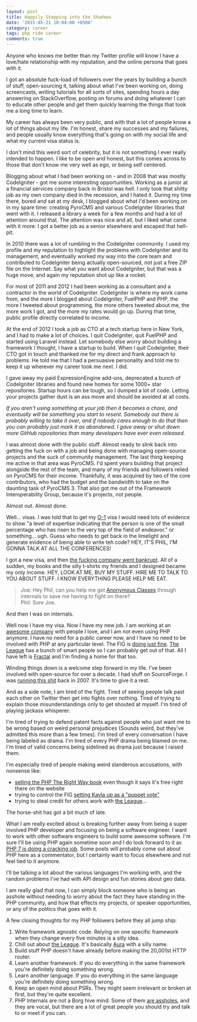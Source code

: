 ```yaml
---
layout: post
title: Happily Stepping into the Shadows
date: '2015-05-21 10:04:00 +0500'
category: career
tags: php ride career
comments: true
---
```


Anyone who knows me better than my Twitter profile will know I have a love/hate relationship with my reputation, and the online persona that goes with it. 

I got an absolute fuck-load of followers over the years by building a bunch of stuff, open-sourcing it, talking about what I've been working on, doing screencasts, writing tutorials for all sorts of sites, spending hours a day answering on StackOverflow, posting on forums and doing whatever I can to educate other people and get them quickly learning the things that took me a long time to learn.

My career has always been very public, and with that a lot of people know a lot of things about my life. I'm honest, share my successes and my failures, and people usually know everything that's going on with my social life and what my current visa status is.

I don't mind this weird sort of celebrity, but it is not something I ever really intended to happen. I like to be open and honest, but this comes across to those that don't know me very well as ego, or being self centered.

Blogging about what I had been working on - and in 2008 that was mostly CodeIgniter - got me some interesting opportunities. Working as a junior at a financial services company back in Bristol was hell. I only took that shitty job as my own company died in the recession, and I hated it. During my time there, bored and sat at my desk, I blogged about what I'd been working on in my spare time: creating PyroCMS and various CodeIgniter libraries that went with it. I released a library a week for a few months and had a lot of attention around that. The attention was nice and all, but I liked what came with it more: I got a better job as a senior elsewhere and escaped that hell-pit.

In 2010 there was a lot of rumbling in the CodeIgniter community. I used my profile and my reputation to highlight the problems with CodeIgniter and its management, and eventually worked my way into the core team and contributed to CodeIgniter being actually open-sourced, not just a free ZIP file on the Internet. Say what you want about CodeIgniter, but that was a huge move, and again my reputation shot up like a rocket.

For most of 2011 and 2012 I had been working as a consultant and a contractor in the world of CodeIgniter. CodeIgniter is where my work came from, and the more I blogged about CodeIgniter, FuelPHP and PHP, the more I tweeted about programming, the more others tweeted about me, the more work I got, and the more my rates would go up. During that time, public profile directly correlated to income.

At the end of 2012 I took a job as CTO at a tech startup here in New York, and I had to make a lot of choices. I quit CodeIgniter, quit FuelPHP and started using Laravel instead. Let somebody else worry about building a framework I thought, I have a startup to build. When I quit CodeIgniter, their CTO got in touch and thanked me for my direct and frank approach to problems. He told me that I had a persuasive personality and told me to keep it up wherever my career took me next. I did.

I gave away my paid ExpressionEngine add-ons, deprecated a bunch of CodeIgniter libraries and found new homes for some 1000+ star repositories. Startup hours can be tough, so I dumped a lot of code. Letting your projects gather dust is an ass move and should be avoided at all costs.

_If you aren't using something at your job then it becomes a chore, and eventually will be something you start to resent. Somebody out there is probably willing to take it over, and if nobody cares enough to do that then you can probably just mark it as abandoned. I gave away or shut down more GitHub repositories than many developers have ever even released._

I was almost done with the public stuff. Almost ready to slink back into getting the fuck on with a job and being done with managing open-source projects and the suck of community management. The last thing keeping me active in that area was PyroCMS. I'd spent years building that project alongside the rest of the team, and many of my friends and followers relied on PyroCMS for their income. Thankfully, it was acquired by two of the core contributors, who had the budget and the bandwidth to take on the daunting task of PyroCMS 3. That also got me out of the Framework Interoperability Group, because it's projects, not people.

Almost out. Almost done.

Well... visas. I was told that to get my [O-1](http://www.uscis.gov/working-united-states/temporary-workers/o-1-individuals-extraordinary-ability-or-achievement/o-1-visa-individuals-extraordinary-ability-or-achievement) visa I would need lots of evidence to show "a level of expertise indicating that the person is one of the small percentage who has risen to the very top of the field of endeavor." or something... ugh. Guess who needs to get back in the limelight and generate evidence of being able to write teh code? HEY, IT'S PHIL, I'M GONNA TALK AT ALL THE CONFERENCES!

I got a new visa, and then [the fucking company went bankrupt](/personal/2014/08/04/i-was-an-extraordinary-alien-for-a-week/). All of a sudden, my books and the silly t-shirts my friends and I designed became my only income. HEY, LOOK AT ME, BUY MY STUFF. HIRE ME TO TALK TO YOU ABOUT STUFF. I KNOW EVERYTHING PLEASE HELP ME EAT.

> Joe: Hey Phil, can you help me get [Anonymous Classes](https://wiki.php.net/rfc/anonymous_classes) through internals to save me having to fight on there?  
> Phil: Sure Joe.

And then I was on internals. 

Well now I have my visa. Now I have my new job. I am working at an [awesome company](https://www.ride.com/) with people I love, and I am not even using PHP anymore. I have no need for a public career now, and I have no need to be involved with PHP at any particular level. The FIG is [doing just fine](https://groups.google.com/forum/#!topic/php-fig/0baLqR6Rvcg). [The League](http://thephpleague.com/) has a bunch of smart people so I can probably get out of that. All I have left is [Fractal](http://fractal.thephpleague.com/) and I'm finding a home for that too.

Winding things down is a welcome step forward in my life. I've been involved with open-source for over a decade. I had stuff on SourceForge. I was [running this shit](https://web.archive.org/web/20070729055550/http://www.pnphpbbhacks.org/) back in 2007. It's time to give it a rest.

And as a side note, I am tired of the fight. Tired of seeing people talk past each other on Twitter then get into fights over nothing. Tired of trying to explain those misunderstandings only to get shouted at myself. I'm tired of playing jackass whisperer.

I'm tired of trying to defend patent facts against people who just want me to be wrong based on weird personal prejudices (Sounds weird, but they've admitted this more than a few times). I'm tired of every conversation I have being labeled as drama. I'm tired of every PHP drama being blamed on me. I'm tired of valid concerns being sidelined as drama just because I raised them. 

I'm especially tired of people making weird slanderous accusations, with nonsense like: 

- [selling the PHP The Right Way book](https://leanpub.com/phptherightway) even though it says it's free right there on the website
- trying to control the FIG [setting Kayla up as a "puppet vote"](/php/2014/10/16/what-is-the-league-of-extraordinary-packages/)
- trying to steal credit for others work with [the League](http://thephpleague.com/)...

The horse-shit has got a bit much of late.

What I am really excited about is breaking further away from being a super involved PHP developer and focusing on being a software engineer. I want to work with other software engineers to build some awesome software. I'm sure I'll be using PHP again sometime soon and I do look forward to it as [PHP 7 is doing a cracking job](/php/2015/03/15/php-7-feature-freeze/). Some posts will probably come out about PHP here as a commentator, but I certainly want to focus elsewhere and not feel tied to it anymore.

I'll be talking a lot about the various languages I'm working with, and the random problems I've had with API design and fun stories about geo data.

I am really glad that now, I can simply block someone who is being an asshole without needing to worry about the fact they have standing in the PHP community, and how that effects my projects, or speaker opportunities, or any of the politics that goes with it.

A few closing thoughts for my PHP followers before they all jump ship:

1. Write framework agnostic code. Relying on one specific framework when they change every five minutes is a silly idea.
1. Chill out about [the League](http://thephpleague.com/). It's basically [Aura](http://auraphp.com/) with a silly name.
1. Build stuff PHP doesn't have already before making the 20,001st HTTP router.
1. Learn another framework. If you do everything in the same framework you're definitely doing something wrong.
1. Learn another language. If you do everything in the same language you're definitely doing something wrong.
1. Keep an open mind about PSRs. They might seem irrelevant or broken at first, but they're quite excellent.
1. PHP Internals are not a Borg hive mind. Some of them [are assholes](/blog/2013/09/t-paamayim-nekudotayim-v-sanity/), and they are vocal, but there are a lot of great people you should try and talk to or meet if you can. 
